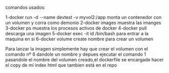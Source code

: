 comandos usados:

1-docker run -d  --name devtest  -v myvol2:/app  monta un contenedor con un volumen  y corra como demonio
2-docker images muestra las imanges
3-docker ps muestra los procesos activos de docker
4-docker pull descarga una imagen 
5-docker exec -it  id /bin/bash para entrar a la maquina en si
6-docker volume create nombre para crear un volumen


Para lanzar la imagen simplemente hay que crear el volumen con el comando nº 6 dandole un nombre
y depues ejecutar el comando 1 pasandole el nombre del volumen creado,el dockerfile se encargade hacer el copy de mi index html que tambien está en el repo
